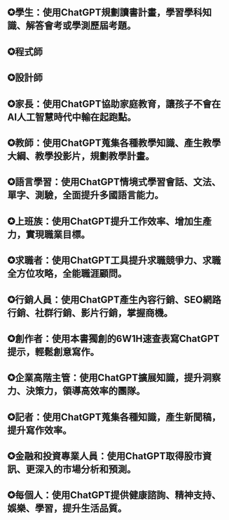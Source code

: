 ## ✪學生：使用ChatGPT規劃讀書計畫，學習學科知識、解答會考或學測歷屆考題。
## ✪程式師
## ✪設計師 
## ✪家長：使用ChatGPT協助家庭教育，讓孩子不會在AI人工智慧時代中輸在起跑點。
## ✪教師：使用ChatGPT蒐集各種教學知識、產生教學大綱、教學投影片，規劃教學計畫。
## ✪語言學習：使用ChatGPT情境式學習會話、文法、單字、測驗，全面提升多國語言能力。
## ✪上班族：使用ChatGPT提升工作效率、增加生產力，實現職業目標。
## ✪求職者：使用ChatGPT工具提升求職競爭力、求職全方位攻略，全能職涯顧問。
## ✪行銷人員：使用ChatGPT產生內容行銷、SEO網路行銷、社群行銷、影片行銷，掌握商機。
## ✪創作者：使用本書獨創的6W1H速查表寫ChatGPT提示，輕鬆創意寫作。
## ✪企業高階主管：使用ChatGPT擴展知識，提升洞察力、決策力，領導高效率的團隊。
## ✪記者：使用ChatGPT蒐集各種知識，產生新聞稿，提升寫作效率。
## ✪金融和投資專業人員：使用ChatGPT取得股市資訊、更深入的市場分析和預測。
## ✪每個人：使用ChatGPT提供健康諮詢、精神支持、娛樂、學習，提升生活品質。
